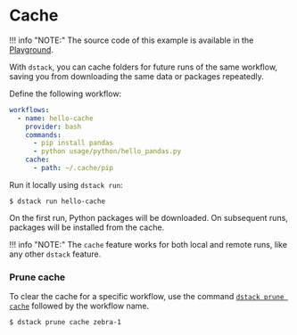 # Cache

!!! info "NOTE:"
    The source code of this example is available in the [Playground](../playground.md).

With `dstack`, you can cache folders for future runs of the same workflow, saving you from downloading the same data or
packages repeatedly.

Define the following workflow:

<div editor-title=".dstack/workflows/cache.yaml"> 

```yaml
workflows:
  - name: hello-cache
    provider: bash
    commands:
      - pip install pandas
      - python usage/python/hello_pandas.py
    cache:
      - path: ~/.cache/pip
```

</div>

Run it locally using `dstack run`:

<div class="termy">

```shell
$ dstack run hello-cache
```

</div>

On the first run, Python packages will be downloaded. On subsequent runs, packages will be installed from the cache.

!!! info "NOTE:"
    The `cache` feature works for both local and remote runs, like any other `dstack` feature.

### Prune cache

To clear the cache for a specific workflow, use the command
[`dstack prune cache`](../reference/cli/prune.md) followed by the workflow name.

<div class="termy">

```shell
$ dstack prune cache zebra-1
```

</div>